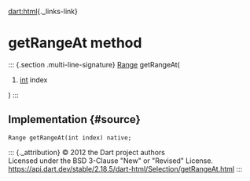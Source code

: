 [dart:html](../../dart-html/dart-html-library){._links-link}

getRangeAt method
=================

::: {.section .multi-line-signature}
[Range](../range-class) getRangeAt(

1.  [int](../../dart-core/int-class) index

)
:::

Implementation {#source}
--------------

``` {.language-dart data-language="dart"}
Range getRangeAt(int index) native;
```

::: {._attribution}
© 2012 the Dart project authors\
Licensed under the BSD 3-Clause \"New\" or \"Revised\" License.\
<https://api.dart.dev/stable/2.18.5/dart-html/Selection/getRangeAt.html>
:::
